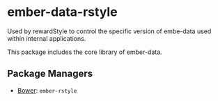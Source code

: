 ember-data-rstyle
=================

Used by rewardStyle to control the specific version of embe-data used within internal applications.

This package includes the core library of ember-data.

Package Managers
----------------

* [Bower](http://bower.io): `ember-rstyle`
